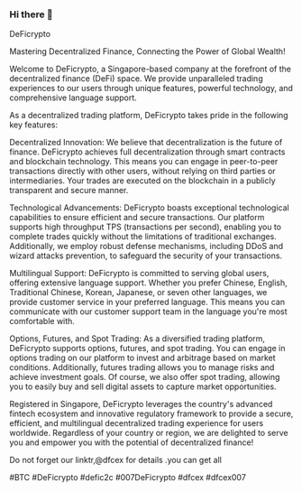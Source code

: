 ### Hi there 👋

<!--
**dfcex/dfcex** is a ✨ _special_ ✨ repository because its `README.md` (this file) appears on your GitHub profile.

Here are some ideas to get you started:

- 🔭 I’m currently working on ...
- 🌱 I’m currently learning ...
- 👯 I’m looking to collaborate on ...
- 🤔 I’m looking for help with ...
- 💬 Ask me about ...
- 📫 How to reach me: ...
- 😄 Pronouns: ...
- ⚡ Fun fact: ...
-->
DeFicrypto

Mastering Decentralized Finance, Connecting the Power of Global Wealth!

Welcome to DeFicrypto, a Singapore-based company at the forefront of the decentralized finance (DeFi) space. We provide unparalleled trading experiences to our users through unique features, powerful technology, and comprehensive language support.

As a decentralized trading platform, DeFicrypto takes pride in the following key features:

Decentralized Innovation: We believe that decentralization is the future of finance. DeFicrypto achieves full decentralization through smart contracts and blockchain technology. This means you can engage in peer-to-peer transactions directly with other users, without relying on third parties or intermediaries. Your trades are executed on the blockchain in a publicly transparent and secure manner.

Technological Advancements: DeFicrypto boasts exceptional technological capabilities to ensure efficient and secure transactions. Our platform supports high throughput TPS (transactions per second), enabling you to complete trades quickly without the limitations of traditional exchanges. Additionally, we employ robust defense mechanisms, including DDoS and wizard attacks prevention, to safeguard the security of your transactions.
 
Multilingual Support: DeFicrypto is committed to serving global users, offering extensive language support. Whether you prefer Chinese, English, Traditional Chinese, Korean, Japanese, or seven other languages, we provide customer service in your preferred language. This means you can communicate with our customer support team in the language you're most comfortable with.

Options, Futures, and Spot Trading: As a diversified trading platform, DeFicrypto supports options, futures, and spot trading. You can engage in options trading on our platform to invest and arbitrage based on market conditions. Additionally, futures trading allows you to manage risks and achieve investment goals. Of course, we also offer spot trading, allowing you to easily buy and sell digital assets to capture market opportunities.

Registered in Singapore, DeFicrypto leverages the country's advanced fintech ecosystem and innovative regulatory framework to provide a secure, efficient, and multilingual decentralized trading experience for users worldwide. Regardless of your country or region, we are delighted to serve you and empower you with the potential of decentralized finance!

Do not forget our linktr,@dfcex for details .you can get all


#BTC #DeFicrypto #defic2c #007DeFicrypto #dfcex #dfcex007
